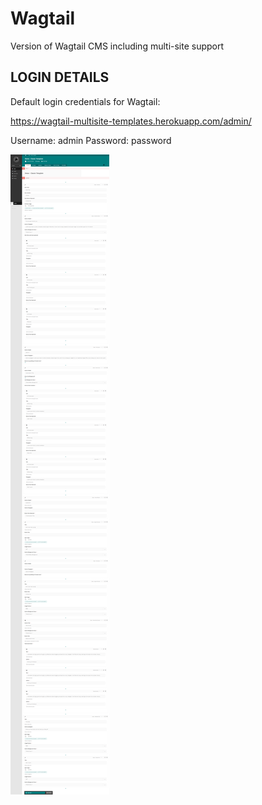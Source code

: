 # Wagtail

Version of Wagtail CMS including multi-site support

## LOGIN DETAILS

Default login credentials for Wagtail: 

https://wagtail-multisite-templates.herokuapp.com/admin/

Username: admin
Password: password

![Site Demo](demo.png)
